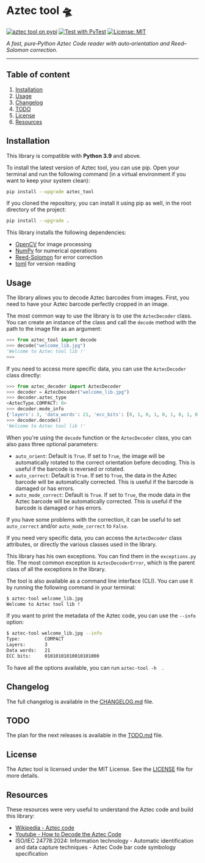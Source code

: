 # Aztec tool 🛸
[![aztec tool on pypi](https://badge.fury.io/py/aztec-tool.svg)](https://pypi.org/project/aztec-tool/)
[![Test with PyTest](https://github.com/mdevolde/aztec_tool/workflows/Test%20with%20PyTest/badge.svg)](https://github.com/mdevolde/aztec_tool/actions)
[![License: MIT](https://img.shields.io/badge/License-MIT-yellow.svg)](LICENSE)

*A fast, pure‑Python Aztec Code reader with auto‑orientation and Reed–Solomon correction.*

-------------
## Table of content
1. [Installation](#installation)
2. [Usage](#usage)
3. [Changelog](#changelog)
4. [TODO](#todo)
5. [License](#license)
6. [Resources](#Resources)

## Installation

This library is compatible with **Python 3.9** and above.

To install the latest version of Aztec tool, you can use pip. Open your terminal and run the following command (in a virtual environment if you want to keep your system clean):

```bash
pip install --upgrade aztec_tool
```

If you cloned the repository, you can install it using pip as well, in the root directory of the project:

```bash
pip install --upgrade .
```

This library installs the following dependencies:
- [OpenCV](https://pypi.org/project/opencv-python/) for image processing
- [NumPy](https://pypi.org/project/numpy/) for numerical operations
- [Reed-Solomon](https://pypi.org/project/reedsolo/) for error correction
- [toml](https://pypi.org/project/toml/) for version reading

## Usage
The library allows you to decode Aztec barcodes from images. First, you need to have your Aztec barcode perfectly cropped in an image.

The most common way to use the library is to use the `AztecDecoder` class. You can create an instance of the class and call the `decode` method with the path to the image file as an argument:

```python
>>> from aztec_tool import decode
>>> decode("welcome_lib.jpg")
'Welcome to Aztec tool lib !'
>>>
```

If you need to access more specific data, you can use the `AztecDecoder` class directly:

```python
>>> from aztec_decoder import AztecDecoder
>>> decoder = AztecDecoder("welcome_lib.jpg")
>>> decoder.aztec_type
<AztecType.COMPACT: 0>
>>> decoder.mode_info
{'layers': 3, 'data_words': 21, 'ecc_bits': [0, 1, 0, 1, 0, 1, 0, 1, 0, 1, 0, 0, 1, 0, 1, 0, 1, 0, 0, 0]}
>>> decoder.decode()
'Welcome to Aztec tool lib !'
```

When you're using the `decode` function or the `AztecDecoder` class, you can also pass three optional parameters:
- `auto_orient`: Default is `True`. If set to `True`, the image will be automatically rotated to the correct orientation before decoding. This is useful if the barcode is reversed or rotated.
- `auto_correct`: Default is `True`. If set to `True`, the data in the Aztec barcode will be automatically corrected. This is useful if the barcode is damaged or has errors.
- `auto_mode_correct`: Default is `True`. If set to `True`, the mode data in the Aztec barcode will be automatically corrected. This is useful if the barcode is damaged or has errors.

If you have some problems with the correction, it can be useful to set `auto_correct` and/or `auto_mode_correct` to `False`.

If you need very specific data, you can access the `AztecDecoder` class attributes, or directly the various classes used in the library.

This library has his own exceptions. You can find them in the `exceptions.py` file. The most common exception is `AztecDecoderError`, which is the parent class of all the exceptions in the library.

The tool is also available as a command line interface (CLI). You can use it by running the following command in your terminal:

```bash
$ aztec-tool welcome_lib.jpg
Welcome to Aztec tool lib !
```

If you want to print the metadata of the Aztec code, you can use the `--info` option:

```bash
$ aztec-tool welcome_lib.jpg --info
Type:         COMPACT
Layers:       3
Data words:   21
ECC bits:     01010101010010101000
```

To have all the options available, you can run `aztec-tool -h  `.

## Changelog
The full changelog is available in the [CHANGELOG.md](CHANGELOG.md) file.

## TODO
The plan for the next releases is available in the [TODO.md](TODO.md) file.

## License
The Aztec tool is licensed under the MIT License. See the [LICENSE](LICENSE) file for more details.

## Resources
These resources were very useful to understand the Aztec code and build this library:
- [Wikipedia - Aztec code](https://en.wikipedia.org/wiki/Aztec_Code)
- [Youtube - How to Decode the Aztec Code](https://www.youtube.com/watch?v=xtlqYx6e1TE)
- ISO/IEC 24778:2024: Information technology - Automatic identification and data capture techniques - Aztec Code bar code symbology specification
